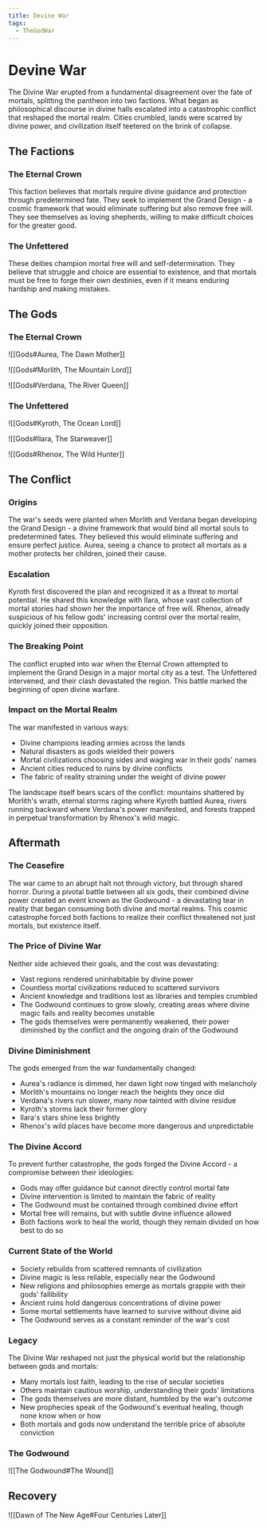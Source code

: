 ```yaml
---
title: Devine War
tags:
  - TheGodWar
---
```


# Devine War
The Divine War erupted from a fundamental disagreement over the fate of mortals, splitting the pantheon into two factions. What began as philosophical discourse in divine halls escalated into a catastrophic conflict that reshaped the mortal realm. Cities crumbled, lands were scarred by divine power, and civilization itself teetered on the brink of collapse.


## The Factions

### The Eternal Crown
This faction believes that mortals require divine guidance and protection through predetermined fate. They seek to implement the Grand Design - a cosmic framework that would eliminate suffering but also remove free will. They see themselves as loving shepherds, willing to make difficult choices for the greater good.

### The Unfettered
These deities champion mortal free will and self-determination. They believe that struggle and choice are essential to existence, and that mortals must be free to forge their own destinies, even if it means enduring hardship and making mistakes.


## The Gods

### The Eternal Crown

![[Gods#Aurea, The Dawn Mother]]


![[Gods#Morlith, The Mountain Lord]]


![[Gods#Verdana, The River Queen]]


### The Unfettered

![[Gods#Kyroth, The Ocean Lord]]

![[Gods#Ilara, The Starweaver]]


![[Gods#Rhenox, The Wild Hunter]]



## The Conflict

### Origins
The war's seeds were planted when Morlith and Verdana began developing the Grand Design - a divine framework that would bind all mortal souls to predetermined fates. They believed this would eliminate suffering and ensure perfect justice. Aurea, seeing a chance to protect all mortals as a mother protects her children, joined their cause.

### Escalation
Kyroth first discovered the plan and recognized it as a threat to mortal potential. He shared this knowledge with Ilara, whose vast collection of mortal stories had shown her the importance of free will. Rhenox, already suspicious of his fellow gods' increasing control over the mortal realm, quickly joined their opposition.

### The Breaking Point
The conflict erupted into war when the Eternal Crown attempted to implement the Grand Design in a major mortal city as a test. The Unfettered intervened, and their clash devastated the region. This battle marked the beginning of open divine warfare.

### Impact on the Mortal Realm
The war manifested in various ways:
- Divine champions leading armies across the lands
- Natural disasters as gods wielded their powers
- Mortal civilizations choosing sides and waging war in their gods' names
- Ancient cities reduced to ruins by divine conflicts
- The fabric of reality straining under the weight of divine power

The landscape itself bears scars of the conflict: mountains shattered by Morlith's wrath, eternal storms raging where Kyroth battled Aurea, rivers running backward where Verdana's power manifested, and forests trapped in perpetual transformation by Rhenox's wild magic.


## Aftermath

### The Ceasefire
The war came to an abrupt halt not through victory, but through shared horror. During a pivotal battle between all six gods, their combined divine power created an event known as the Godwound - a devastating tear in reality that began consuming both divine and mortal realms. This cosmic catastrophe forced both factions to realize their conflict threatened not just mortals, but existence itself.

### The Price of Divine War
Neither side achieved their goals, and the cost was devastating:
- Vast regions rendered uninhabitable by divine power
- Countless mortal civilizations reduced to scattered survivors
- Ancient knowledge and traditions lost as libraries and temples crumbled
- The Godwound continues to grow slowly, creating areas where divine magic fails and reality becomes unstable
- The gods themselves were permanently weakened, their power diminished by the conflict and the ongoing drain of the Godwound

### Divine Diminishment
The gods emerged from the war fundamentally changed:
- Aurea's radiance is dimmed, her dawn light now tinged with melancholy
- Morlith's mountains no longer reach the heights they once did
- Verdana's rivers run slower, many now tainted with divine residue
- Kyroth's storms lack their former glory
- Ilara's stars shine less brightly
- Rhenox's wild places have become more dangerous and unpredictable

### The Divine Accord
To prevent further catastrophe, the gods forged the Divine Accord - a compromise between their ideologies:
- Gods may offer guidance but cannot directly control mortal fate
- Divine intervention is limited to maintain the fabric of reality
- The Godwound must be contained through combined divine effort
- Mortal free will remains, but with subtle divine influence allowed
- Both factions work to heal the world, though they remain divided on how best to do so

### Current State of the World
- Society rebuilds from scattered remnants of civilization
- Divine magic is less reliable, especially near the Godwound
- New religions and philosophies emerge as mortals grapple with their gods' fallibility
- Ancient ruins hold dangerous concentrations of divine power
- Some mortal settlements have learned to survive without divine aid
- The Godwound serves as a constant reminder of the war's cost

### Legacy
The Divine War reshaped not just the physical world but the relationship between gods and mortals:
- Many mortals lost faith, leading to the rise of secular societies
- Others maintain cautious worship, understanding their gods' limitations
- The gods themselves are more distant, humbled by the war's outcome
- New prophecies speak of the Godwound's eventual healing, though none know when or how
- Both mortals and gods now understand the terrible price of absolute conviction

### The Godwound

![[The Godwound#The Wound]]


## Recovery

![[Dawn of The New Age#Four Centuries Later]]